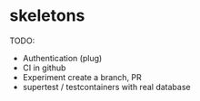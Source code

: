 # skeletons

TODO:

- Authentication (plug)
- CI in github
- Experiment create a branch, PR
- supertest / testcontainers with real database
